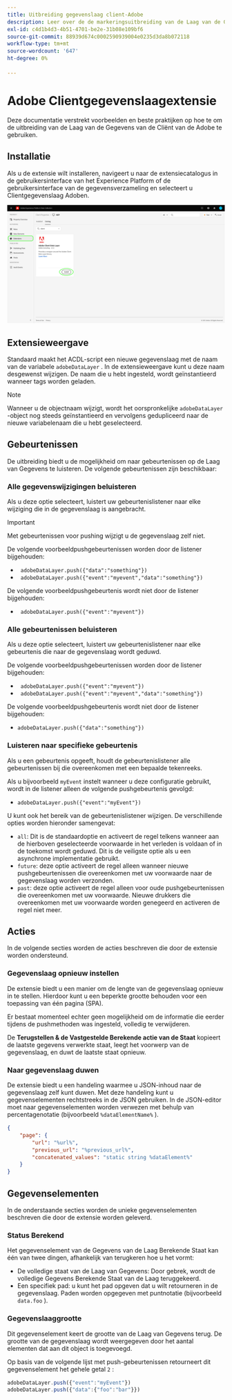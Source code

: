 ```yaml
---
title: Uitbreiding gegevenslaag client-Adobe
description: Leer over de de markeringsuitbreiding van de Laag van de Gegevens van de Cliënt van de Adobe in Adobe Experience Platform.
exl-id: c4d1b4d3-4b51-4701-be2e-31b08e109bf6
source-git-commit: 88939d674c0002590939004e0235d3da8b072118
workflow-type: tm+mt
source-wordcount: '647'
ht-degree: 0%

---
```


# Adobe Clientgegevenslaagextensie

Deze documentatie verstrekt voorbeelden en beste praktijken op hoe te om de uitbreiding van de Laag van de Gegevens van de Cliënt van de Adobe te gebruiken.

<!-- (Missing document?)
If you would like to have more details on development consideration, [please reach this page](./dev.md). -->

## Installatie

Als u de extensie wilt installeren, navigeert u naar de extensiecatalogus in de gebruikersinterface van het Experience Platform of de gebruikersinterface van de gegevensverzameling en selecteert u Clientgegevenslaag Adoben.

![&#x200B; ACDL de mening van de Uitbreiding in Catalogus &#x200B;](./images/catalog.png)

<!-- (GitHub link?)
There is also the possibility to fork this project. You can download this github project, realize the change that you deem required for your specific use-case and re-upload it on your Organization as a private extension.
This installation will not be supported on our end.<br>
>[!NOTE]
>
> _Consider renaming the extension name in the extension.json file_ -->

## Extensieweergave

Standaard maakt het ACDL-script een nieuwe gegevenslaag met de naam van de variabele `adobeDataLayer` . In de extensieweergave kunt u deze naam desgewenst wijzigen. De naam die u hebt ingesteld, wordt geïnstantieerd wanneer tags worden geladen.

>[!NOTE]
>
>Wanneer u de objectnaam wijzigt, wordt het oorspronkelijke `adobeDataLayer` -object nog steeds geïnstantieerd en vervolgens gedupliceerd naar de nieuwe variabelenaam die u hebt geselecteerd.

## Gebeurtenissen

De uitbreiding biedt u de mogelijkheid om naar gebeurtenissen op de Laag van Gegevens te luisteren. De volgende gebeurtenissen zijn beschikbaar:

### Alle gegevenswijzigingen beluisteren

Als u deze optie selecteert, luistert uw gebeurtenislistener naar elke wijziging die in de gegevenslaag is aangebracht.

>[!IMPORTANT]
>
>Met gebeurtenissen voor pushing wijzigt u de gegevenslaag zelf niet.

De volgende voorbeeldpushgebeurtenissen worden door de listener bijgehouden:

* ` adobeDataLayer.push({"data":"something"})`
* ` adobeDataLayer.push({"event":"myevent","data":"something"})`

De volgende voorbeeldpushgebeurtenis wordt niet door de listener bijgehouden:

* ` adobeDataLayer.push({"event":"myevent"})`

### Alle gebeurtenissen beluisteren

Als u deze optie selecteert, luistert uw gebeurtenislistener naar elke gebeurtenis die naar de gegevenslaag wordt geduwd.

De volgende voorbeeldpushgebeurtenissen worden door de listener bijgehouden:

* ` adobeDataLayer.push({"event":"myevent"})`
* ` adobeDataLayer.push({"event":"myevent","data":"something"})`

De volgende voorbeeldpushgebeurtenis wordt niet door de listener bijgehouden:

* ` adobeDataLayer.push({"data":"something"}) `

### Luisteren naar specifieke gebeurtenis

Als u een gebeurtenis opgeeft, houdt de gebeurtenislistener alle gebeurtenissen bij die overeenkomen met een bepaalde tekenreeks.

Als u bijvoorbeeld `myEvent` instelt wanneer u deze configuratie gebruikt, wordt in de listener alleen de volgende pushgebeurtenis gevolgd:

* `adobeDataLayer.push({"event":"myEvent"})`

U kunt ook het bereik van de gebeurtenislistener wijzigen. De verschillende opties worden hieronder samengevat:

* `all`: Dit is de standaardoptie en activeert de regel telkens wanneer aan de hierboven geselecteerde voorwaarde in het verleden is voldaan of in de toekomst wordt geduwd. Dit is de veiligste optie als u een asynchrone implementatie gebruikt.
* `future`: deze optie activeert de regel alleen wanneer nieuwe pushgebeurtenissen die overeenkomen met uw voorwaarde naar de gegevenslaag worden verzonden.
* `past`: deze optie activeert de regel alleen voor oude pushgebeurtenissen die overeenkomen met uw voorwaarde. Nieuwe drukkers die overeenkomen met uw voorwaarde worden genegeerd en activeren de regel niet meer.

## Acties

In de volgende secties worden de acties beschreven die door de extensie worden ondersteund.

### Gegevenslaag opnieuw instellen

De extensie biedt u een manier om de lengte van de gegevenslaag opnieuw in te stellen. Hierdoor kunt u een beperkte grootte behouden voor een toepassing van één pagina (SPA).

Er bestaat momenteel echter geen mogelijkheid om de informatie die eerder tijdens de pushmethoden was ingesteld, volledig te verwijderen.

De **Terugstellen &amp; de Vastgestelde Berekende actie van de Staat** kopieert de laatste gegevens verwerkte staat, leegt het voorwerp van de gegevenslaag, en duwt de laatste staat opnieuw.

### Naar gegevenslaag duwen

De extensie biedt u een handeling waarmee u JSON-inhoud naar de gegevenslaag zelf kunt duwen. Met deze handeling kunt u gegevenselementen rechtstreeks in de JSON gebruiken. In de JSON-editor moet naar gegevenselementen worden verwezen met behulp van percentagenotatie (bijvoorbeeld `%dataElementName%` ).

```json
{
    "page": {
        "url": "%url%",
        "previous_url": "%previous_url%",
        "concatenated_values": "static string %dataElement%"
    }
}
```

## Gegevenselementen

In de onderstaande secties worden de unieke gegevenselementen beschreven die door de extensie worden geleverd.

### Status Berekend

Het gegevenselement van de Gegevens van de Laag Berekende Staat kan één van twee dingen, afhankelijk van terugkeren hoe u het vormt:

* De volledige staat van de Laag van Gegevens: Door gebrek, wordt de volledige Gegevens Berekende Staat van de Laag teruggekeerd.
* Een specifiek pad: u kunt het pad opgeven dat u wilt retourneren in de gegevenslaag. Paden worden opgegeven met puntnotatie (bijvoorbeeld `data.foo` ).

### Gegevenslaaggrootte

Dit gegevenselement keert de grootte van de Laag van Gegevens terug. De grootte van de gegevenslaag wordt weergegeven door het aantal elementen dat aan dit object is toegevoegd.

Op basis van de volgende lijst met push-gebeurtenissen retourneert dit gegevenselement het gehele getal `2` :

```js
adobeDataLayer.push({"event":"myEvent"})
adobeDataLayer.push({"data":{"foo":"bar"}})
```
